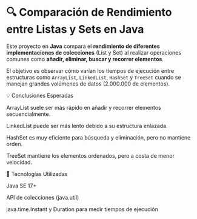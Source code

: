 # 🔍 Comparación de Rendimiento entre Listas y Sets en Java

Este proyecto en **Java** compara el **rendimiento de diferentes implementaciones de colecciones** (List y Set) al realizar operaciones comunes como **añadir, eliminar, buscar y recorrer elementos**.

El objetivo es observar cómo varían los tiempos de ejecución entre estructuras como `ArrayList`, `LinkedList`, `HashSet` y `TreeSet` cuando se manejan grandes volúmenes de datos (2.000.000 de elementos).



💡 Conclusiones Esperadas

ArrayList suele ser más rápido en añadir y recorrer elementos secuencialmente.

LinkedList puede ser más lento debido a su estructura enlazada.

HashSet es muy eficiente para búsqueda y eliminación, pero no mantiene orden.

TreeSet mantiene los elementos ordenados, pero a costa de menor velocidad.


🧰 Tecnologías Utilizadas

Java SE 17+

API de colecciones (java.util)

java.time.Instant y Duration para medir tiempos de ejecución